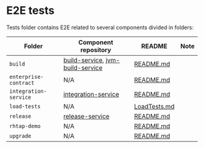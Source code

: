 # E2E tests

Tests folder contains E2E related to several components divided in folders:

| Folder | Component repository | README | Note |
|---|---|---|---|
| `build` | [build-service](https://github.com/konflux-ci/build-service), [jvm-build-service](https://github.com/redhat-appstudio/jvm-build-service) | [README.md](/tests/build/README.md) | |
| `enterprise-contract` | N/A | [README.md](/tests/enterprise-contract/README.md) | |
| `integration-service` | [integration-service](https://github.com/konflux-ci/integration-service) | [README.md](/tests/integration-service/README.md) |  |
| `load-tests` | N/A | [LoadTests.md](/docs/LoadTests.md) |  |
| `release` | [release-service](https://github.com/konflux-ci/release-service) | [README.md](/tests/release/README.md) |  |
| `rhtap-demo` | N/A | [README.md](/tests/rhtap-demo/README.md) | |
| `upgrade` | N/A | [README.md](/tests/upgrade/README.md) | |
